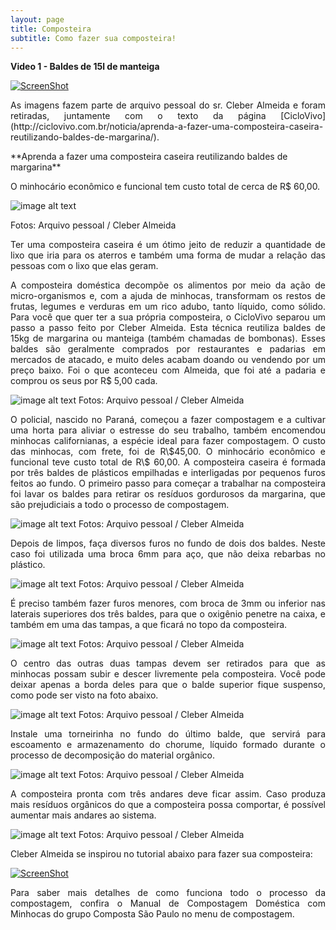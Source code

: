 ```yaml
---
layout: page
title: Composteira
subtitle: Como fazer sua composteira!
---
```


**Video 1 - Baldes de 15l de manteiga** 

[![ScreenShot](http://img.youtube.com/vi/O7lpOWtPKHQ/0.jpg)](https://www.youtube.com/watch?v=O7lpOWtPKHQ)

<p style="text-align: justify;">
As imagens fazem parte de arquivo pessoal do sr. Cleber Almeida e foram retiradas, juntamente com o texto da página [CicloVivo](http://ciclovivo.com.br/noticia/aprenda-a-fazer-uma-composteira-caseira-reutilizando-baldes-de-margarina/).
</p>
**Aprenda a fazer uma composteira caseira reutilizando baldes de margarina**

O minhocário econômico e funcional tem custo total de cerca de R\$ 60,00.

![image alt text](https://rawgit.com/compostaflorestal/compostaflorestal.github.io/master/blog_posts/25-01-2017/Fotos/foto1.jpg)

Fotos: Arquivo pessoal / Cleber Almeida

<p style="text-align: justify;">
Ter uma composteira caseira é um ótimo jeito de reduzir a quantidade de lixo que iria para os aterros e também uma forma de mudar a relação das pessoas com o lixo que elas geram.
</p>
<p style="text-align: justify;">
A composteira doméstica decompõe os alimentos por meio da ação de micro-organismos e, com a ajuda de minhocas, transformam os restos de frutas, legumes e verduras em um rico adubo, tanto líquido, como sólido.
Para você que quer ter a sua própria composteira, o CicloVivo separou um passo a passo feito por Cleber Almeida. Esta técnica reutiliza baldes de 15kg de margarina ou manteiga (também chamadas de bombonas). Esses baldes são geralmente comprados por restaurantes e padarias em mercados de atacado, e muito deles acabam doando ou vendendo por um preço baixo. Foi o que aconteceu com Almeida, que foi até a padaria e comprou os seus por R$ 5,00 cada.
</p>

![image alt text](https://rawgit.com/compostaflorestal/compostaflorestal.github.io/master/blog_posts/25-01-2017/Fotos/foto2.jpg)
Fotos: Arquivo pessoal / Cleber Almeida

<p style="text-align: justify;">
O policial, nascido no Paraná, começou a fazer compostagem e a cultivar uma horta para aliviar o estresse do seu trabalho, também encomendou minhocas californianas, a espécie ideal para fazer compostagem. O custo das minhocas, com frete, foi de R\$45,00. O minhocário econômico e funcional teve custo total de R\$ 60,00.
A composteira caseira é formada por três baldes de plásticos empilhadas e interligadas por pequenos furos feitos ao fundo.
O primeiro passo para começar a trabalhar na composteira foi lavar os baldes para retirar os resíduos gordurosos da margarina, que são prejudiciais a todo o processo de compostagem.
</p>

![image alt text](https://rawgit.com/compostaflorestal/compostaflorestal.github.io/master/blog_posts/25-01-2017/Fotos/foto3.jpg)
Fotos: Arquivo pessoal / Cleber Almeida

<p style="text-align: justify;">
Depois de limpos, faça diversos furos no fundo de dois dos baldes. Neste caso foi utilizada uma broca 6mm para aço, que não deixa rebarbas no plástico.
</p>

![image alt text](https://rawgit.com/compostaflorestal/compostaflorestal.github.io/master/blog_posts/25-01-2017/Fotos/foto4.jpg)
Fotos: Arquivo pessoal / Cleber Almeida

<p style="text-align: justify;">
É preciso também fazer furos menores, com broca de 3mm ou inferior nas laterais superiores dos três baldes, para que o oxigênio penetre na caixa, e também em uma das tampas, a que ficará no topo da composteira.
</p>

![image alt text](https://rawgit.com/compostaflorestal/compostaflorestal.github.io/master/blog_posts/25-01-2017/Fotos/foto5.jpg)
Fotos: Arquivo pessoal / Cleber Almeida

<p style="text-align: justify;">
O centro das outras duas tampas devem ser retirados para que as minhocas possam subir e descer livremente pela composteira. Você pode deixar apenas a borda deles para que o balde superior fique suspenso, como pode ser visto na foto abaixo.
</p>

![image alt text](https://rawgit.com/compostaflorestal/compostaflorestal.github.io/master/blog_posts/25-01-2017/Fotos/foto6.jpg)
Fotos: Arquivo pessoal / Cleber Almeida

<p style="text-align: justify;">
Instale uma torneirinha no fundo do último balde, que servirá para escoamento e armazenamento do chorume, líquido formado durante o processo de decomposição do material orgânico.
</p>

![image alt text](https://rawgit.com/compostaflorestal/compostaflorestal.github.io/master/blog_posts/25-01-2017/Fotos/foto7.jpg)
Fotos: Arquivo pessoal / Cleber Almeida

<p style="text-align: justify;">
A composteira pronta com três andares deve ficar assim. Caso produza mais resíduos orgânicos do que a composteira possa comportar, é possível aumentar mais andares ao sistema.
</p>

![image alt text](https://rawgit.com/compostaflorestal/compostaflorestal.github.io/master/blog_posts/25-01-2017/Fotos/foto8.jpg)
Fotos: Arquivo pessoal / Cleber Almeida

Cleber Almeida se inspirou no tutorial abaixo para fazer sua composteira:

[![ScreenShot](http://img.youtube.com/vi/EG1VUS2mEZQ/0.jpg)](https://www.youtube.com/watch?v=EG1VUS2mEZQ)

<p style="text-align: justify;">
Para saber mais detalhes de como funciona todo o processo da compostagem, confira o Manual de Compostagem Doméstica com Minhocas do grupo Composta São Paulo no menu de compostagem.
</p>
